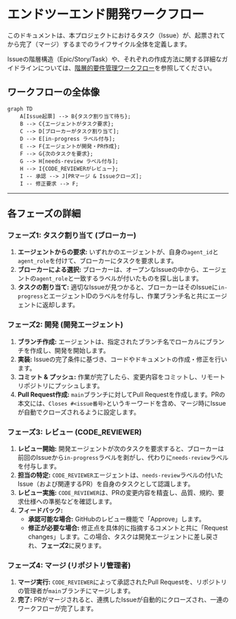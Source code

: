# エンドツーエンド開発ワークフロー

このドキュメントは、本プロジェクトにおけるタスク（Issue）が、起票されてから完了（マージ）するまでのライフサイクル全体を定義します。

Issueの階層構造（Epic/Story/Task）や、それぞれの作成方法に関する詳細なガイドラインについては、[階層的要件管理ワークフロー](./requirement-management-workflow.md)を参照してください。

## ワークフローの全体像

```mermaid
graph TD
    A[Issue起票] --> B{タスク割り当て待ち};
    B --> C{エージェントがタスク要求};
    C --> D[ブローカーがタスク割り当て];
    D --> E[in-progress ラベル付与];
    E --> F{エージェントが開発・PR作成};
    F --> G{次のタスクを要求};
    G --> H[needs-review ラベル付与];
    H --> I{CODE_REVIEWERがレビュー};
    I -- 承認 --> J[PRマージ & Issueクローズ];
    I -- 修正要求 --> F;
```

---

## 各フェーズの詳細

### フェーズ1: タスク割り当て (ブローカー)

1.  **エージェントからの要求:** いずれかのエージェントが、自身の`agent_id`と`agent_role`を付けて、ブローカーにタスクを要求します。
2.  **ブローカーによる選択:** ブローカーは、オープンなIssueの中から、エージェントの`agent_role`と一致するラベルが付いたものを探し出します。
3.  **タスクの割り当て:** 適切なIssueが見つかると、ブローカーはそのIssueに`in-progress`とエージェントIDのラベルを付与し、作業ブランチ名と共にエージェントに返却します。

### フェーズ2: 開発 (開発エージェント)

1.  **ブランチ作成:** エージェントは、指定されたブランチ名でローカルにブランチを作成し、開発を開始します。
2.  **実装:** Issueの完了条件に基づき、コードやドキュメントの作成・修正を行います。
3.  **コミット & プッシュ:** 作業が完了したら、変更内容をコミットし、リモートリポジトリにプッシュします。
4.  **Pull Request作成:** `main`ブランチに対してPull Requestを作成します。PRの本文には、`Closes #<issue番号>`というキーワードを含め、マージ時にIssueが自動でクローズされるように設定します。

### フェーズ3: レビュー (CODE_REVIEWER)

1.  **レビュー開始:** 開発エージェントが次のタスクを要求すると、ブローカーは前回のIssueから`in-progress`ラベルを剥がし、代わりに`needs-review`ラベルを付与します。
2.  **担当の特定:** `CODE_REVIEWER`エージェントは、`needs-review`ラベルの付いたIssue（および関連するPR）を自身のタスクとして認識します。
3.  **レビュー実施:** `CODE_REVIEWER`は、PRの変更内容を精査し、品質、規約、要求仕様への準拠などを確認します。
4.  **フィードバック:**
    -   **承認可能な場合:** GitHubのレビュー機能で「Approve」します。
    -   **修正が必要な場合:** 修正点を具体的に指摘するコメントと共に「Request changes」します。この場合、タスクは開発エージェントに差し戻され、**フェーズ2**に戻ります。

### フェーズ4: マージ (リポジトリ管理者)

1.  **マージ実行:** `CODE_REVIEWER`によって承認されたPull Requestを、リポジトリの管理者が`main`ブランチにマージします。
2.  **完了:** PRがマージされると、連携したIssueが自動的にクローズされ、一連のワークフローが完了します。
